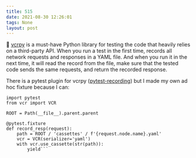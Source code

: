 ```yaml
---
title: 515
date: 2021-08-30 12:26:01
tags: None
layout: post
---
```


🐍 [vcrpy](https://github.com/kevin1024/vcrpy) is a must-have Python library for testing the code that heavily relies on a third-party API. When you run a test in the first time, records all network requests and responses in a YAML file. And when you run it in the next time, it will read the record from the file, make sure that the tested code sends the same requests, and return the recorded response.

There is a pytest plugin for vcrpy ([pytest-recording](https://github.com/kiwicom/pytest-recording)) but I made my own ad hoc fixture because I can:

```from pathlib import Path
import pytest
from vcr import VCR

ROOT = Path(__file__).parent.parent

@pytest.fixture
def record_resp(request):
    path = ROOT / 'cassettes' / f'{request.node.name}.yaml'
    vcr = VCR(serializer='yaml')
    with vcr.use_cassette(str(path)):
        yield```
